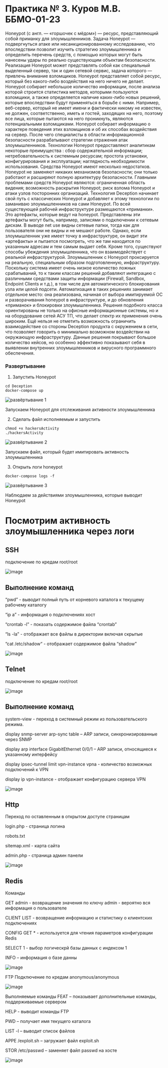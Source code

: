# Практика № 3. Куров М.В. ББМО-01-23

Honeypot (с англ. — «горшочек с мёдом») — ресурс, представляющий собой приманку для злоумышленников.
Задача Honeypot — подвергнуться атаке или несанкционированному исследованию, что впоследствии позволит изучить стратегию злоумышленника и определить перечень средств, с помощью которых могут быть нанесены удары по реально существующим объектам безопасности. Реализация Honeypot может представлять собой как специальный выделенный сервер, так и один сетевой сервис, задача которого — привлечь внимание взломщиков.
Honeypot представляет собой ресурс, который без какого-либо воздействия на него ничего не делает. Honeypot собирает небольшое количество информации, после анализа которой строится статистика методов, которыми пользуются взломщики, а также определяется наличие каких-либо новых решений, которые впоследствии будут применяться в борьбе с ними.
Например, веб-сервер, который не имеет имени и фактически никому не известен, не должен, соответственно, иметь и гостей, заходящих на него, поэтому все лица, которые пытаются на него проникнуть, являются потенциальными взломщиками. Honeypot собирает информацию о характере поведения этих взломщиков и об их способах воздействия на сервер. После чего специалисты в области информационной безопасности разрабатывают стратегии отражения атак злоумышленников.
Технологии Honeypot предоставляют аналитикам некоторые преимущества :
сбор содержательной информации;
нетребовательность к системным ресурсам;
простота установки, конфигурирования и эксплуатации;
наглядность необходимости использования.
Средства Honeypot имеют несколько недостатков. Honeypot не заменяют никаких механизмов безопасности; они только работают и расширяют полную архитектуру безопасности.
Главными проблемами средств Honeypot являются:
ограниченная область видения;
возможность раскрытия Honeypot;
риск взлома Honeypot и атаки узлов посторонних организаций.
Технология Deception начинает свой путь с классических Honeypot и добавляет к этому технологии по заманиваю злоумышленников на сами Honeypot.
По всей существующей рабочей инфраструктуре размещаются «приманки». Это артефакты, которые ведут на honeypot. Представлены эти артефакты могут быть, например, записями о подключении к сетевым дискам. В выводе net use видны сетевые папки, тогда как для пользователя они не видны и не мешают работе. Однако, если злоумышленник уже имеет точку в инфраструктуре, он видит эти «артефакты» и пытается посмотреть, что же там находится по указанным адресам и тем самым выдает себя.
Кроме того, существуют способы убеждения злоумышленника, что он взаимодействует с реальной инфраструктурой. Злоумышленник с Honeypot проксируется на реальную, специальным образом подготовленную, инфраструктуру.
Поскольку система имеет очень низкое количество ложных срабатываний, то к таким классам решений добавляют интеграцию с различными средствами защиты информации (Firewall, Sandbox, Endpoint Clients и т.д.), в том числе для автоматического блокирования узла или целой подсети.
Автоматизация в таких решениях занимает отдельное место: она реализована, начиная от выбора имитируемой ОС и разворачивания honeypot в инфраструктуре, и до обновления «приманок» и блокировки злоумышленника.
Решения подобного класса ориентированы не только на офисные информационные системы, но и на оборудование сетей АСУ ТП, что делает спектр их применения очень широким. Ещё нельзя не отметить возможность ограничить взаимодействие со стороны Deception продукта с окружением в сети, что позволяет говорить о минимально возможном воздействии на окружающую инфраструктуру.
Данные решения покрывают большое количество кейсов, но особенно эффективно показывают себя в выявлении внутренних злоумышленников и вирусного программного обеспечения.

### Развертывание

1. Запустить Honeypot

```
cd Deception
docker-compose up
```

![развёртывание 1](https://github.com/106maksim/ZIS/assets/71127999/a78c2ab0-8d77-483a-867d-3bb583d43457)

Запускаем Honeypot для отслеживания активности злоумышленника

2. Сделать файл исполняемым и запустить

```
chmod +x hackersActivity
./hackersActivity
```

![развёртывание 2](https://github.com/106maksim/ZIS/assets/71127999/5effb143-0d9c-4ea8-90a4-a266d81dbdf5)

Запускаем файл, который будет имитировать активность злоумышленника

3. Открыть логи honeypot

```
docker-compose logs -f
```

![развёртывание 3](https://github.com/106maksim/ZIS/assets/71127999/3575277f-9338-4c3e-89aa-eacadb4bf844)

Наблюдаем за действиями злоумышленника, которые выводит Honeypot

# Посмотрим активность злоумышленника через логи 
## SSH
подключение по кредам root/root

![image](https://github.com/106maksim/ZIS/assets/71127999/06094b34-d97e-4fa9-884c-12974ba2992c)

## Выполнение команд
“pwd” - выводит полный путь от корневого каталога к текущему рабочему каталогу

“ip a” - информация о подключениях хост

“crontab -l” - показать содержимое файла “crontab”

“ls -la” - отображает все файлы в директории включая скрытые

“cat /etc/shadow“ - отображает содержимое файла “shadow”

![image](https://github.com/106maksim/ZIS/assets/71127999/71a67539-9e2e-4a72-b11e-4634594af694)

## Telnet
подключение по кредам root/root

![image](https://github.com/106maksim/ZIS/assets/71127999/0a6ba81c-d455-4981-bb71-59e4ac9b159d)

## Выполнение команд
system-view - переход в системный режим из пользовательского режима.

display snmp-server arp-sync table – ARP записи, синхронизированные через SNMP

display arp interface GigabitEthernet 0/0/1 – ARP записи, относящиеся к указанному интерфейсу

display ipsec-tunnel limit vpn-instance vpna - количество возможных подключений к VPN

display ip vpn-instance - отображает конфигурацию сервера VPN

![image](https://github.com/106maksim/ZIS/assets/71127999/f697290a-d88e-4e8b-b94e-b33a56dacedc)

## Http
Переход по оставленным в открытом доступе страницам

login.php - страница логина

robots.txt

sitemap.xml - карта сайта

admin.php - страница админ панели

![image](https://github.com/106maksim/ZIS/assets/71127999/b639d8fa-48f8-47cd-a37b-1d3ac4647dc1)

## Redis
Команды

GET admin - возвращение значения по ключу admin - вероятно вся информация о пользователе

CLIENT LIST - возвращение информацию и статистику о клиентских подключениях

CONFIG GET * - используется для чтения параметров конфигурации Redis

SELECT 1 - выбор логическрй базы данных с индексом 1

INFO – информация о базе данны

![image](https://github.com/106maksim/ZIS/assets/71127999/17e73aaa-de54-4cda-8e8d-968af69eea58)

FTP
Подключение по кредам anonymous/anonymous

![image](https://github.com/106maksim/ZIS/assets/71127999/00e86c37-b99b-438c-95d1-c1f0cbab1ac8)

Выполняемые команды
FEAT – показывает дополнительные команды, поддерживаемые сервером

HELP - выводит команды FTP

PWD – получает имя текущего каталога

LIST -l – выводит список файлов

APPE /exploit.sh – загружает файл exploit.sh

STOR /etc/passwd – заменяет файл passwd на хосте

![image](https://github.com/106maksim/ZIS/assets/71127999/c71616da-e736-44c1-9a0e-85c418a9534d)
